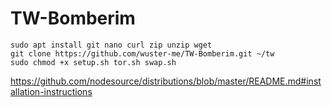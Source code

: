 # TW-Bomberim

```
sudo apt install git nano curl zip unzip wget
git clone https://github.com/wuster-me/TW-Bomberim.git ~/tw
sudo chmod +x setup.sh tor.sh swap.sh
```
https://github.com/nodesource/distributions/blob/master/README.md#installation-instructions

